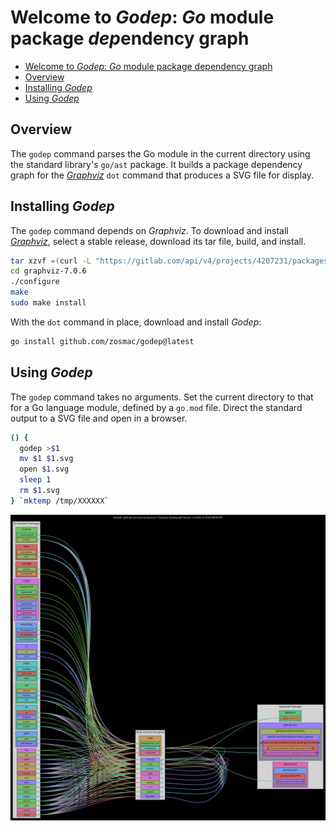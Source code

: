 # Welcome to *Godep*: *Go* module package *dep*endency graph

- [Welcome to *Godep*: *Go* module package dependency graph](#welcome-to-godep-go-module-package-dependency-graph)
- [Overview](#overview)
- [Installing *Godep*](#installing-godep)
- [Using *Godep*](#using-godep)

## Overview

The `godep` command parses the Go module in the current directory using the standard library's `go/ast` package. It builds a package dependency graph for the *[Graphviz](<https://graphviz.org>)* `dot` command that produces a SVG file for display.

## Installing *Godep*

The `godep` command depends on *Graphviz*. To download and install *[Graphviz](<https://graphviz.org/download/source/>)*, select a stable release, download its tar file, build, and install.

```zsh
tar xzvf =(curl -L "https://gitlab.com/api/v4/projects/4207231/packages/generic/graphviz-releases/7.0.6/graphviz-7.0.6.tar.gz")
cd graphviz-7.0.6
./configure
make
sudo make install
```

With the `dot` command in place, download and install *Godep*:

```zsh
go install github.com/zosmac/godep@latest
```

## Using *Godep*

The `godep` command takes no arguments. Set the current directory to that for a Go language module, defined by a `go.mod` file. Direct the standard output to a SVG file and open in a browser.

```zsh
() {
  godep >$1
  mv $1 $1.svg
  open $1.svg
  sleep 1
  rm $1.svg
} `mktemp /tmp/XXXXXX`
```

![gomon module package dependencies](assets/gomon.svg)
